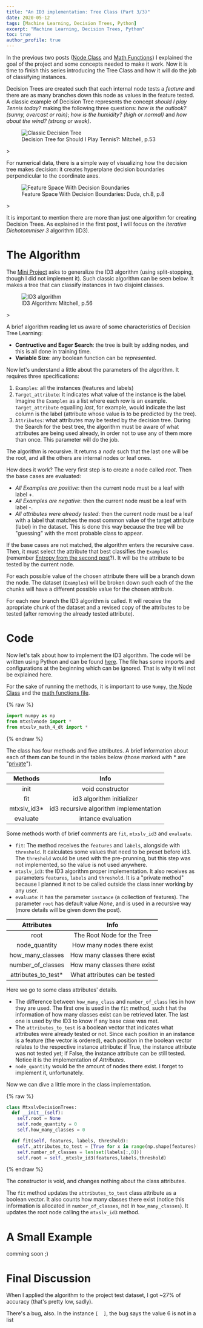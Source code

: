 ```yaml
---
title: "An ID3 implementation: Tree Class (Part 3/3)"
date: 2020-05-12
tags: [Machine Learning, Decision Trees, Python]
excerpt: "Machine Learning, Decision Trees, Python"
toc: true
author_profile: true
---
```


In the previous two posts ([Node Class](https://mtxslv.github.io/id3_part_1/) and [Math Functions](https://mtxslv.github.io/id3_part_2/)) I explained the goal of the project and some concepts needed to make it work. Now it is time to finish this series introducing the Tree Class and how it will do the job of classifying instances.

Decision Trees are created such that each internal node tests a _feature_ and there are as many branches down this node as values in the feature tested. A classic example of Decision Tree represents the concept _should I play Tennis today?_ making the following three questions: _how is the outlook? (sunny, overcast or rain)_; _how is the humidity? (high or normal)_ and _how about the wind? (strong or weak)_.

<figure>
  <img src="/images/posts_images/2020-05-12-id3_part_3/ClassicDecisionTree.png" alt="Classic Decision Tree">
  <figcaption>Decision Tree for Should I Play Tennis?: Mitchell, p.53</figcaption>
</figure>>

For numerical data, there is a simple way of visualizing how the decision tree makes decision: it creates hyperplane decision boundaries perpendicular to the coordinate axes.

<figure>
  <img src="/images/posts_images/2020-05-12-id3_part_3/FeatureSpaceWithDecisionBoundaries.png" alt="Feature Space With Decision Boundaries">
  <figcaption>Feature Space With Decision Boundaries: Duda, ch.8, p.8</figcaption>
</figure>>

It is important to mention there are more than just one algorithm for creating Decision Trees. As explained in the first post, I will focus on the _Iterative Dichotommiser 3_ algorithm (ID3).

# The Algorithm

The [Mini Project](https://courses.cs.washington.edu/courses/cse446/15sp/assignments/1/hw1.pdf) asks to generalize the ID3 algorithm (using split-stopping, though I did not implement it). Such classic algorithm can be seen below. It makes a tree that can classify instances in two disjoint classes.

<figure>
  <img src="/images/posts_images/2020-05-12-id3_part_3/ID3.png" alt="ID3 algorithm">
  <figcaption>ID3 Algorithm: Mitchell, p.56</figcaption>
</figure>>

A brief algorithm reading let us aware of some characteristics of Decision Tree Learning:

* **Contructive and Eager Search**: the tree is built by adding nodes, and this is all done in training time.
* **Variable Size**: any boolean function can be _represented_.

Now let's understand a little about the parameters of the algorithm. It requires three specifications:

1. ```Examples```: all the instances (features and labels)
2. ```Target_attribute```: It indicates what value of the instance is the label. Imagine the ```Examples``` as a list where each row is an example. ```Target_attribute``` equalling _last_, for example, would indicate the last column is the label (attribute whose value is to be predicted by the tree).
3. ```Attributes```: what attributes may be tested by the decision tree. During the Search for the best tree, the algorithm must be aware of what attributes are being used already, in order not to use any of them more than once. This parameter will do the job.

The algorithm is recursive. It returns a _node_ such that the last one will be the root, and all the others are internal nodes or leaf ones.

How does it work? The very first step is to create a node called _root_. Then the base cases are evaluated:

* _All Examples are positive_: then the current node must be a leaf with label +.
* _All Examples are negative_: then the current node must be a leaf with label -.
* _All attributes were already tested_: then the current node must be a leaf with a label that matches the most common value of the target attribute (label) in the dataset. This is done this way because the tree will be "guessing" with the most probable class to appear.

If the base cases are not matched, the algorithm enters the recursive case. Then, it must select the attribute that best classifies the ```Examples``` (remember [Entropy from the second post](https://mtxslv.github.io/id3_part_2/#entropy-of-a-dataset)?). It will be the attribute to be tested by the current node.

For each possible value of the chosen attribute there will be a branch down the node. The dataset (```Examples```) will be broken down such each of the the chunks will have a different possible value for the chosen attribute. 

For each new branch the ID3 algorithm is called. It will receive the apropriate chunk of the dataset and a revised copy of the attributes to be tested (after removing the already tested attribute).

# Code

Now let's talk about how to implement the ID3 algorithm. The code will be written using Python and can be found [here](https://github.com/mtxslv/StudyingMachineLearning/blob/master/PaulGAllenSchool/DecisionTrees/codes/mtxslvdecisiontrees.py). The file has some imports and configurations at the beginning which can be ignored. That is why it will not be explained here.

For the sake of running the methods, it is important to use ```Numpy```, [the Node Class](https://github.com/mtxslv/StudyingMachineLearning/blob/master/PaulGAllenSchool/DecisionTrees/codes/mtxslvnode.py) and the [math functions file](https://github.com/mtxslv/StudyingMachineLearning/blob/master/PaulGAllenSchool/DecisionTrees/codes/mtxslv_math_4_dt.py).

{% raw %}
```python
import numpy as np
from mtxslvnode import * 
from mtxslv_math_4_dt import *
```
{% endraw %}

The class has four methods and five attributes. A brief information about each of them can be found in the tables below (those marked with * are "[private](https://docs.python.org/3/tutorial/classes.html#private-variables)").

| Methods | Info |
| :-----: | :--: |
| init | void constructor |
| fit | id3 algorithm initializer |
| mtxslv_id3* | id3 recursive algorithm implementation |
| evaluate | intance evaluation |

Some methods worth of brief comments are ```fit```, ```mtxslv_id3``` and ```evaluate```. 

* ```fit```: The method receives the ```features``` and ```labels```, alongside with ```threshold```. It calculates some values that need to be preset before id3. The ```threshold``` would be used with the pre-prunning, but this step was not implemented, so the value is not used anywhere.
* ```mtxslv_id3```: the ID3 algorithm proper implementation. It also receives as parameters ```features```, ```labels``` and ```threshold```. It is a "private method" because I planned it not to be called outside the class inner working by any user. 
* ```evaluate```: it has the parameter ```instance``` (a collection of features). The parameter ```root``` has default value _None_, and is used in a recursive way (more details will be given down the post).


| Attributes | Info |
| :--------: | :--: |
| root | The Root Node for the Tree|
| node_quantity | How many nodes there exist|
| how_many_classes | How many classes there exist|
| number_of_classes | How many classes there exist     |
| attributes_to_test* | What attributes can be tested |

Here we go to some class attributes' details.

* The difference between ```how_many_class``` and ```number_of_class``` lies in how they are used. The first one is used in the ```fit``` method, such t hat the information of how many classes exist can be retrieved later. The last one is used by the ID3 to know if any base case was met.
* The ```attributes_to_test``` is a boolean vector that  indicates what attributes were already tested or not. Since each position in an instance is a feature (the vector is ordered), each position in the boolean vector relates to the respective instance attribute: if True, the instance attribute was not tested yet; if False, the instance attribute can be still tested. Notice it is the implementation of _Attributes_.
* ```node_quantity``` would be the amount of nodes there exist. I forget to implement it, unfortunately. 

Now we can dive a little more in the class implementation.

{% raw %}
```python
class MtxslvDecisionTrees:
  def __init__(self):
    self.root = None
    self.node_quantity = 0
    self.how_many_classes = 0

  def fit(self, features, labels, threshold):
    self._attributes_to_test = [True for x in range(np.shape(features)[1])]
    self.number_of_classes = len(set(labels[:,0])) 
    self.root = self._mtxslv_id3(features,labels,threshold)
```
{% endraw %}

The constructor is void, and changes nothing about the class attributes. 

The ```fit``` method updates the ```attributes_to_test``` class attribute as a boolean vector. It also counts how many classes there exist (notice this information is allocated in ```number_of_classes```, not in ```how_many_classes```). It updates the root node calling the ```mtxslv_id3``` method.

# A Small Example

comming soon ;)

# Final Discussion

When I applied the algorithm to the project test dataset, I got ~27% of accuracy (that's pretty low, sadly). 

There's a bug, also. In the instance ```[  ]```, the bug says the value 6 is not in a list 